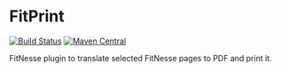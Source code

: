 # FitPrint
[![Build Status](https://travis-ci.org/ZsZs/FitPrint.svg?branch=master)](https://travis-ci.org/ZsZs/FitPrint)
[![Maven Central](https://maven-badges.herokuapp.com/maven-central/com.processpuzzle.fitnesse/fit-print/badge.svg?style=flat-square)](https://maven-badges.herokuapp.com/maven-central/com.processpuzzle.fitnesse/fit-print/)

FitNesse plugin to translate selected FitNesse pages to PDF and print it.
